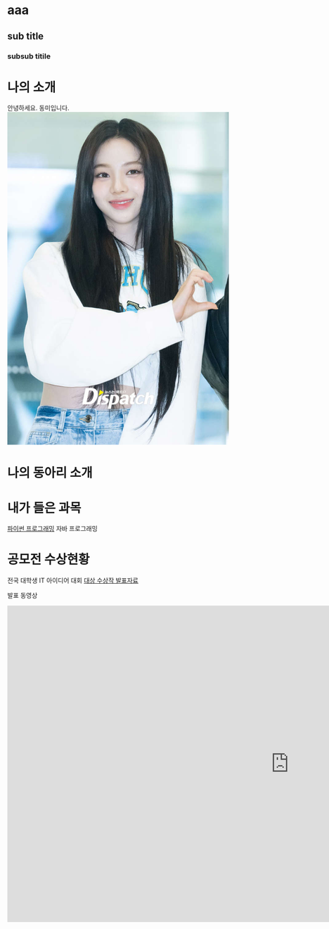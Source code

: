 # aaa
## sub title
### subsub titile

# 나의  소개

안녕하세요. 동미입니다.
<img src="1.jpg" /> <br>

# 나의 동아리 소개

# 내가 들은 과목
[파이썬 프로그래밍](https://www.python.org)
자바 프로그래밍

# 공모전 수상현황
전국 대학생 IT 아이디어 대회
[대상 수상작 발표자료](/presentation.ppt.pptx)

발표 동영상
<iframe width="1280" height="720" src="https://www.youtube.com/embed/FtK_N-r05q4" title="𝐏𝐥𝐚𝐲𝐥𝐢𝐬𝐭 2022년을 돌아보며 인기팝송 총모음ㅣBest Popular Songs Of 2022˚₊‧" frameborder="0" allow="accelerometer; autoplay; clipboard-write; encrypted-media; gyroscope; picture-in-picture; web-share" allowfullscreen></iframe>
